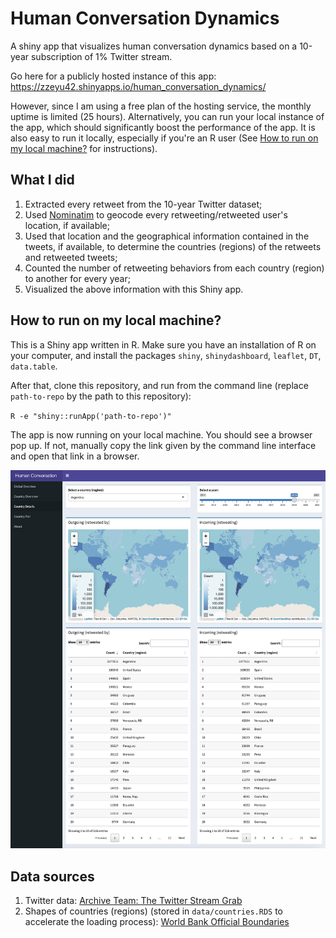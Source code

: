 # Human Conversation Dynamics

A shiny app that visualizes human conversation dynamics based on a 10-year subscription of 1% Twitter stream.

Go here for a publicly hosted instance of this app: https://zzeyu42.shinyapps.io/human_conversation_dynamics/

However, since I am using a free plan of the hosting service, the monthly uptime is limited (25 hours). Alternatively, you can run your local instance of the app, which should significantly boost the performance of the app. It is also easy to run it locally, especially if you're an R user (See [How to run on my local machine?](#how-to-run-on-my-local-machine) for instructions).

## What I did

1. Extracted every retweet from the 10-year Twitter dataset;
2. Used [Nominatim](https://nominatim.org) to geocode every retweeting/retweeted user's location, if available;
3. Used that location and the geographical information contained in the tweets, if available, to determine the countries (regions) of the retweets and retweeted tweets;
4. Counted the number of retweeting behaviors from each country (region) to another for every year;
5. Visualized the above information with this Shiny app.

## How to run on my local machine?

This is a Shiny app written in R. Make sure you have an installation of R on your computer, and install the packages `shiny`, `shinydashboard`, `leaflet`, `DT`, `data.table`.

After that, clone this repository, and run from the command line (replace `path-to-repo` by the path to this repository):

`R -e "shiny::runApp('path-to-repo')"`

The app is now running on your local machine. You should see a browser pop up. If not, manually copy the link given by the command line interface and open that link in a browser.

![A screenshot of the app](screenshot.jpg "Screenshot")

## Data sources
1. Twitter data: [Archive Team: The Twitter Stream Grab](https://archive.org/details/twitterstream)
2. Shapes of countries (regions) (stored in `data/countries.RDS` to accelerate the loading process): [World Bank Official Boundaries](https://datacatalog.worldbank.org/search/dataset/0038272/World-Bank-Official-Boundaries)
